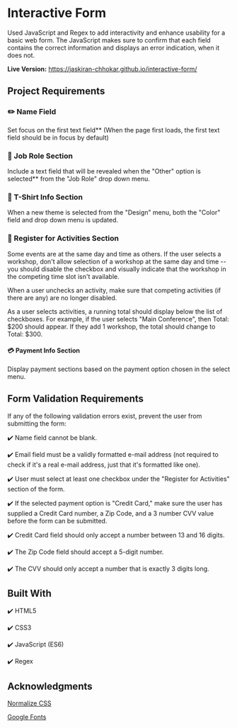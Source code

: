 # Interactive Form 

Used JavaScript and Regex to add interactivity and enhance usability for a basic web form. The JavaScript makes sure to confirm that each field contains the correct information and displays an error indication, when it does not. 

**Live Version:** https://jaskiran-chhokar.github.io/interactive-form/

## Project Requirements 

### :pencil2:  Name Field 

Set focus on the first text field** (When the page first loads, the first text field should be in focus by default)

### :briefcase: Job Role Section

Include a text field that will be revealed when the "Other" option is selected** from the "Job Role" drop down menu. 

### :tshirt: T-Shirt Info Section

When a new theme is selected from the "Design" menu, both the "Color" field and drop down menu is updated.

### :pencil: Register for Activities Section

Some events are at the same day and time as others. If the user selects a workshop, don't allow selection of a workshop at the same day and time -- you should disable the checkbox and visually indicate that the workshop in the competing time slot isn't available.

When a user unchecks an activity, make sure that competing activities (if there are any) are no longer disabled. 

As a user selects activities, a running total should display below the list of checkboxes. For example, if the user selects "Main Conference", then Total: $200 should appear. If they add 1 workshop, the total should change to Total: $300.

#### :credit_card: Payment Info Section 
Display payment sections based on the payment option chosen in the select menu.



## Form Validation Requirements 
If any of the following validation errors exist, prevent the user from submitting the form:

:heavy_check_mark: Name field cannot be blank.

:heavy_check_mark: Email field must be a validly formatted e-mail address (not required to check if it's a real e-mail address, just that it's formatted like one).

:heavy_check_mark: User must select at least one checkbox under the "Register for Activities" section of the form.

:heavy_check_mark: If the selected payment option is "Credit Card," make sure the user has supplied a Credit Card number, a Zip Code, and a 3 number CVV value before the form can be submitted.

:heavy_check_mark: Credit Card field should only accept a number between 13 and 16 digits.

:heavy_check_mark: The Zip Code field should accept a 5-digit number.

:heavy_check_mark: The CVV should only accept a number that is exactly 3 digits long.

## Built With 
:heavy_check_mark: HTML5 

:heavy_check_mark: CSS3 

:heavy_check_mark: JavaScript (ES6)

:heavy_check_mark: Regex

## Acknowledgments 

[Normalize CSS](https://necolas.github.io/normalize.css/)

[Google Fonts](https://fonts.google.com/)

